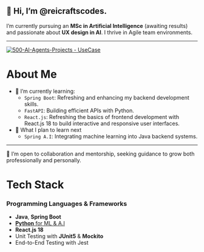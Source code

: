 ## 👋 Hi, I’m @reicraftscodes.

I’m currently pursuing an **MSc in Artificial Intelligence** (awaiting results) and passionate about **UX design in AI**. I thrive in Agile team environments.

---

[![500-AI-Agents-Projects - UseCase](https://img.shields.io/badge/machine--learning--projects-repository-2ea44f?logo=https%3A%2F%2Fstatic-00.iconduck.com%2Fassets.00%2Frobot-emoji-2048x2044-kay057lt.png&logoColor=2ea44f)](https://github.com/reicraftscodes/python-machine-learning-projects)

# About Me
- 🚀 I’m currently learning:
  - `Spring Boot`: Refreshing and enhancing my backend development skills.  
  - `FastAPI`: Building efficient APIs with Python.  
  - `React.js`: Refreshing the basics of frontend development with React.js 18 to build interactive and responsive user interfaces.
- 🎯 What I plan to learn next
  - `Spring A.I`: Integrating machine learning into Java backend systems.  
---

👯 I’m open to collaboration and mentorship, seeking guidance to grow both professionally and personally.

# Tech Stack

### Programming Languages & Frameworks
- **Java**, **Spring Boot**  
- [**Python** for ML & A.I](https://github.com/reicraftscodes/python-machine-learning-projects)
- **React.js 18**  
- Unit Testing with **JUnit5** & **Mockito**  
- End-to-End Testing with Jest



